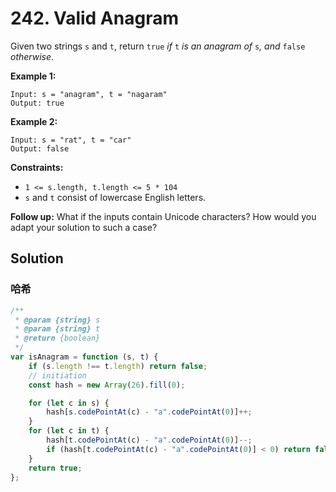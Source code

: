 # 242. Valid Anagram

Given two strings `s` and `t`, return `true` _if_ `t` _is an anagram of_ `s`_, and_ `false` _otherwise_.

**Example 1:**

```
Input: s = "anagram", t = "nagaram"
Output: true
```

**Example 2:**

```
Input: s = "rat", t = "car"
Output: false
```

**Constraints:**

-   `1 <= s.length, t.length <= 5 * 104`
-   `s` and `t` consist of lowercase English letters.

**Follow up:** What if the inputs contain Unicode characters? How would you adapt your solution to such a case?

## Solution

### 哈希

```javascript
/**
 * @param {string} s
 * @param {string} t
 * @return {boolean}
 */
var isAnagram = function (s, t) {
    if (s.length !== t.length) return false;
    // initiation
    const hash = new Array(26).fill(0);

    for (let c in s) {
        hash[s.codePointAt(c) - "a".codePointAt(0)]++;
    }
    for (let c in t) {
        hash[t.codePointAt(c) - "a".codePointAt(0)]--;
        if (hash[t.codePointAt(c) - "a".codePointAt(0)] < 0) return false;
    }
    return true;
};
```
